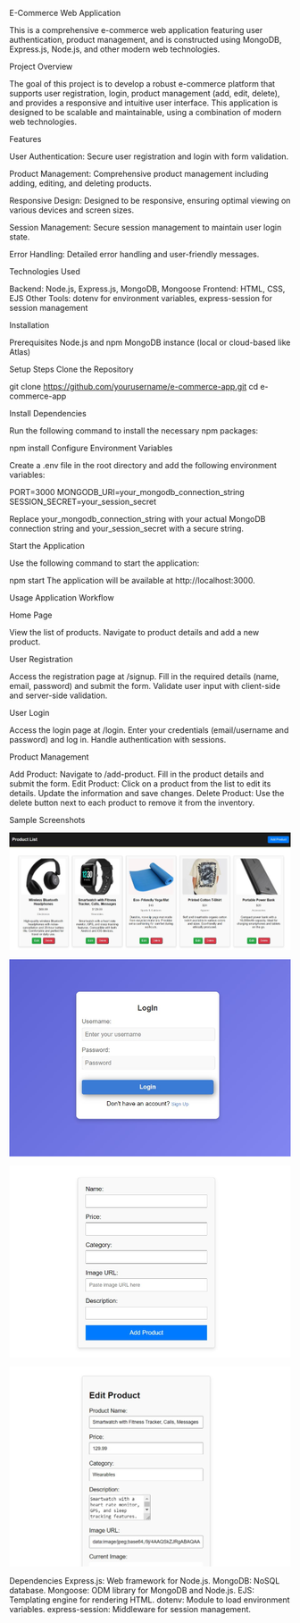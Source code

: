 E-Commerce Web Application

This is a comprehensive e-commerce web application featuring user authentication, product management, and is constructed using MongoDB, Express.js, Node.js, and other modern web technologies.

Project Overview

The goal of this project is to develop a robust e-commerce platform that supports user registration, login, product management (add, edit, delete), and provides a responsive and intuitive user interface. This application is designed to be scalable and maintainable, using a combination of modern web technologies.

Features

User Authentication: Secure user registration and login with form validation.

Product Management: Comprehensive product management including adding, editing, and deleting products.

Responsive Design: Designed to be responsive, ensuring optimal viewing on various devices and screen sizes.

Session Management: Secure session management to maintain user login state.

Error Handling: Detailed error handling and user-friendly messages.


Technologies Used

Backend: Node.js, Express.js, MongoDB, Mongoose
Frontend: HTML, CSS, EJS
Other Tools: dotenv for environment variables, express-session for session management

Installation

Prerequisites
Node.js and npm
MongoDB instance (local or cloud-based like Atlas)

Setup Steps
Clone the Repository

git clone https://github.com/yourusername/e-commerce-app.git
cd e-commerce-app

Install Dependencies

Run the following command to install the necessary npm packages:

npm install
Configure Environment Variables

Create a .env file in the root directory and add the following environment variables:

PORT=3000
MONGODB_URI=your_mongodb_connection_string
SESSION_SECRET=your_session_secret

Replace your_mongodb_connection_string with your actual MongoDB connection string and your_session_secret with a secure string.

Start the Application

Use the following command to start the application:

npm start
The application will be available at http://localhost:3000.

Usage
Application Workflow

Home Page

View the list of products.
Navigate to product details and add a new product.

User Registration

Access the registration page at /signup.
Fill in the required details (name, email, password) and submit the form.
Validate user input with client-side and server-side validation.

User Login

Access the login page at /login.
Enter your credentials (email/username and password) and log in.
Handle authentication with sessions.

Product Management

Add Product: Navigate to /add-product. Fill in the product details and submit the form.
Edit Product: Click on a product from the list to edit its details. Update the information and save changes.
Delete Product: Use the delete button next to each product to remove it from the inventory.

Sample Screenshots

![Home Page](screenshots/products.jpeg)

![Login Page](screenshots/login.jpeg)

![Add Products Page](screenshots/addProducts.jpg)

![Edit Product Page](screenshots/editProducts.jpeg)

Dependencies
Express.js: Web framework for Node.js.
MongoDB: NoSQL database.
Mongoose: ODM library for MongoDB and Node.js.
EJS: Templating engine for rendering HTML.
dotenv: Module to load environment variables.
express-session: Middleware for session management.
